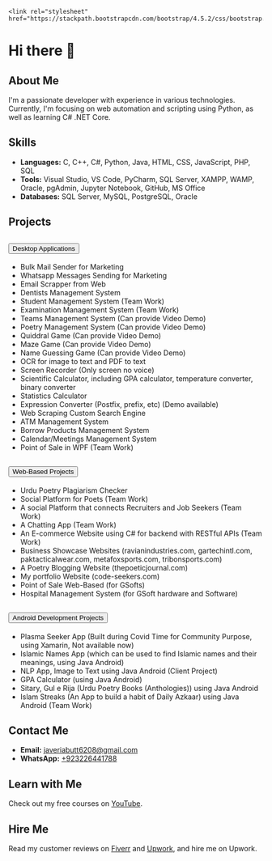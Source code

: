 <!DOCTYPE html>
<html lang="en">
<head>
    <meta charset="UTF-8">
    <meta name="viewport" content="width=device-width, initial-scale=1.0">
   
    <link rel="stylesheet" href="https://stackpath.bootstrapcdn.com/bootstrap/4.5.2/css/bootstrap.min.css">

</head>
<body>
    <div class="container">
        <h1>Hi there 👋</h1>
        <h2>About Me</h2>
        <p>I'm a passionate developer with experience in various technologies. Currently, I'm focusing on web automation and scripting using Python, as well as learning C# .NET Core.</p>
        <h2>Skills</h2>
        <ul>
            <li><strong>Languages:</strong> C, C++, C#, Python, Java, HTML, CSS, JavaScript, PHP, SQL</li>
            <li><strong>Tools:</strong> Visual Studio, VS Code, PyCharm, SQL Server, XAMPP, WAMP, Oracle, pgAdmin, Jupyter Notebook, GitHub, MS Office</li>
            <li><strong>Databases:</strong> SQL Server, MySQL, PostgreSQL, Oracle</li>
        </ul>
        <h2>Projects</h2>
        <div class="accordion" id="projectsAccordion">
            <div class="card">
                <div class="card-header" id="desktopHeading">
                    <h2 class="mb-0">
                        <button class="btn btn-link" type="button" data-toggle="collapse" data-target="#desktopCollapse" aria-expanded="true" aria-controls="desktopCollapse">
                            Desktop Applications
                        </button>
                    </h2>
                </div>
                <div id="desktopCollapse" class="collapse show" aria-labelledby="desktopHeading" data-parent="#projectsAccordion">
                    <div class="card-body">
                        <ul>
                            <li>Bulk Mail Sender for Marketing</li>
                            <li>Whatsapp Messages Sending for Marketing</li>
                            <li>Email Scrapper from Web</li>
                            <li>Dentists Management System</li>
                            <li>Student Management System (Team Work)</li>
                            <li>Examination Management System (Team Work)</li>
                            <li>Teams Management System (Can provide Video Demo)</li>
                            <li>Poetry Management System (Can provide Video Demo)</li>
                            <li>Quiddral Game (Can provide Video Demo)</li>
                            <li>Maze Game (Can provide Video Demo)</li>
                            <li>Name Guessing Game (Can provide Video Demo)</li>
                            <li>OCR for image to text and PDF to text</li>
                            <li>Screen Recorder (Only screen no voice)</li>
                            <li>Scientific Calculator, including GPA calculator, temperature converter, binary converter</li>
                            <li>Statistics Calculator</li>
                            <li>Expression Converter (Postfix, prefix, etc) (Demo available)</li>
                            <li>Web Scraping Custom Search Engine</li>
                            <li>ATM Management System</li>
                            <li>Borrow Products Management System</li>
                            <li>Calendar/Meetings Management System</li>
                            <li>Point of Sale in WPF (Team Work)</li>
                        </ul>
                    </div>
                </div>
            </div>
            <div class="card">
                <div class="card-header" id="webHeading">
                    <h2 class="mb-0">
                        <button class="btn btn-link collapsed" type="button" data-toggle="collapse" data-target="#webCollapse" aria-expanded="false" aria-controls="webCollapse">
                            Web-Based Projects
                        </button>
                    </h2>
                </div>
                <div id="webCollapse" class="collapse" aria-labelledby="webHeading" data-parent="#projectsAccordion">
                    <div class="card-body">
                        <ul>
                            <li>Urdu Poetry Plagiarism Checker</li>
                            <li>Social Platform for Poets (Team Work)</li>
                            <li>A social Platform that connects Recruiters and Job Seekers (Team Work)</li>
                            <li>A Chatting App (Team Work)</li>
                            <li>An E-commerce Website using C# for backend with RESTful APIs (Team Work)</li>
                            <li>Business Showcase Websites (ravianindustries.com, gartechintl.com, paktacticalwear.com, metafoxsports.com, tribonsports.com)</li>
                            <li>A Poetry Blogging Website (thepoeticjournal.com)</li>
                            <li>My portfolio Website (code-seekers.com)</li>
                            <li>Point of Sale Web-Based (for GSofts)</li>
                            <li>Hospital Management System (for GSoft hardware and Software)</li>
                        </ul>
                    </div>
                </div>
            </div>
            <div class="card">
                <div class="card-header" id="androidHeading">
                    <h2 class="mb-0">
                        <button class="btn btn-link collapsed" type="button" data-toggle="collapse" data-target="#androidCollapse" aria-expanded="false" aria-controls="androidCollapse">
                            Android Development Projects
                        </button>
                    </h2>
                </div>
                <div id="androidCollapse" class="collapse" aria-labelledby="androidHeading" data-parent="#projectsAccordion">
                    <div class="card-body">
                        <ul>
                            <li>Plasma Seeker App (Built during Covid Time for Community Purpose, using Xamarin, Not available now)</li>
                            <li>Islamic Names App (which can be used to find Islamic names and their meanings, using Java Android)</li>
                            <li>NLP App, Image to Text using Java Android (Client Project)</li>
                            <li>GPA Calculator (using Java Android)</li>
                            <li>Sitary, Gul e Rija (Urdu Poetry Books (Anthologies)) using Java Android</li>
                            <li>Islam Streaks (An App to build a habit of Daily Azkaar) using Java Android (Team Work)</li>
                        </ul>
                    </div>
                </div>
            </div>
        </div>
        <h2>Contact Me</h2>
        <ul>
            <li><strong>Email:</strong> <a href="mailto:javeriabutt6208@gmail.com">javeriabutt6208@gmail.com</a></li>
            <li><strong>WhatsApp:</strong> <a href="https://wa.me/923226441788">+923226441788</a></li>
        </ul>
        <h2>Learn with Me</h2>
        <p>Check out my free courses on <a href="https://youtube.com/codeseekers">YouTube</a>.</p>
        <h2>Hire Me</h2>
        <p>Read my customer reviews on <a href="https://www.fiverr.com/">Fiverr</a> and <a href="https://www.upwork.com/">Upwork</a>, and hire me on Upwork.</p>
    </div>

    
</body>
</html>
